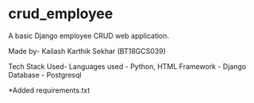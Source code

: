 # crud_employee
A basic Django employee CRUD web application.

Made by-
 Kailash Karthik Sekhar (BT18GCS039)

Tech Stack Used-
  Languages used - Python, HTML
  Framework - Django
  Database - Postgresql

*Added requirements.txt
